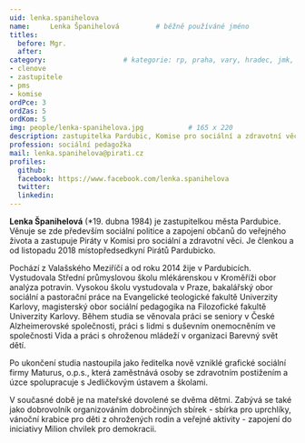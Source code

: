 ```yaml
---
uid: lenka.spanihelova
name:     Lenka Španihelová   		# běžně používáné jméno
titles:
  before: Mgr.
  after:
category:             		# kategorie: rp, praha, vary, hradec, jmk, senat
- clenove
- zastupitele
- pms
- komise
ordPce: 3
ordZas: 5
ordKom: 5
img: people/lenka-spanihelova.jpg           # 165 x 220
description: zastupitelka Pardubic, Komise pro sociální a zdravotní věci,  místopředsedkyně MS Pardubicko # kratký popis, max 160 znaků
profession: sociální pedagožka
mail: lenka.spanihelova@pirati.cz
profiles:
  github:
  facebook: https://www.facebook.com/lenka.spanihelova
  twitter:
  linkedin:
---
```


**Lenka Španihelová** (*19. dubna 1984) je zastupitelkou města Pardubice. Věnuje se zde především sociální politice a zapojení občanů do veřejného života a zastupuje Piráty v Komisi pro sociální a zdravotní věci. Je členkou a od listopadu 2018 místopředsedkyní Pirátů Pardubicko.

Pochází z Valašského Meziříčí a od roku 2014 žije v Pardubicích. Vystudovala Střední průmyslovou školu mlékárenskou v Kroměříži obor analýza potravin. Vysokou školu vystudovala v Praze, bakalářský obor sociální a pastorační práce na Evangelické teologické fakultě Univerzity Karlovy, magisterský obor sociální pedagogika na Filozofické fakultě Univerzity Karlovy. Během studia se věnovala práci se seniory v České Alzheimerovské společnosti, práci s lidmi s duševním onemocněním ve společnosti Vida a práci s ohroženou mládeží v organizaci Barevný svět dětí.

Po ukončení studia nastoupila jako ředitelka nově vzniklé grafické sociální firmy Maturus, o.p.s., která zaměstnává osoby se zdravotním postižením a úzce spolupracuje s Jedličkovým ústavem a školami.

V současné době je na mateřské dovolené se dvěma dětmi. Zabývá se také jako dobrovolník organizováním dobročinných sbírek - sbírka pro uprchlíky, vánoční krabice pro děti z ohrožených rodin a veřejné aktivity - zapojení do iniciativy Milion chvilek pro demokracii.
